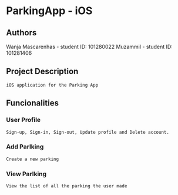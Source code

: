 # ParkingApp - iOS

## Authors

Wanja Mascarenhas - student ID: 101280022
Muzammil - student ID: 101281406 

## Project Description

    iOS application for the Parking App
    
## Funcionalities

### User Profile

    Sign-up, Sign-in, Sign-out, Update profile and Delete account. 
       
### Add Parlking

    Create a new parking

### View Parlking

    View the list of all the parking the user made

